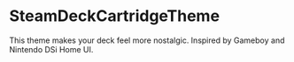 # SteamDeckCartridgeTheme
This theme makes your deck feel more nostalgic. Inspired by Gameboy and Nintendo DSi Home UI.
